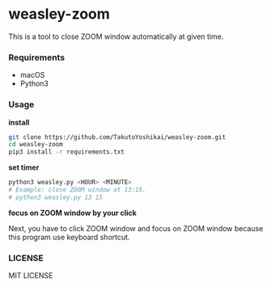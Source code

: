 # weasley-zoom
This is a tool to close ZOOM window automatically at given time. 

### Requirements
* macOS
* Python3

### Usage
**install**
```bash
git clone https://github.com/TakutoYoshikai/weasley-zoom.git
cd weasley-zoom
pip3 install -r requirements.txt
```

**set timer**
```bash
python3 weasley.py <HOUR> <MINUTE>
# Example: close ZOOM window at 13:15.
# python3 weasley.py 13 15 
```

**focus on ZOOM window by your click**

Next, you have to click ZOOM window and focus on ZOOM window because this program use keyboard shortcut.

### LICENSE
MIT LICENSE
